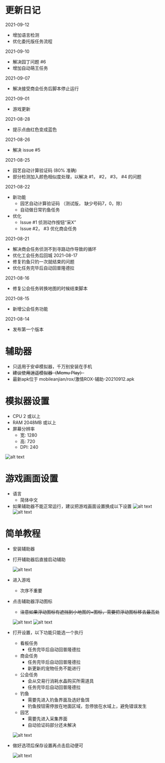 # 更新日记
2021-09-12
- 增加语言检测
- 优化委托版任务流程

2021-09-10
- 解决园丁问题 #6
- 增加自动萌王任务

2021-09-07
- 解决接受商会任务后脚本停止运行

2021-09-01
- 游戏更新

2021-08-28
- 提示点由红色变成蓝色

2021-08-26
- 解决 issue #5

2021-08-25
- 园艺自动计算验证码 (80% 准确)
- 部分检测加入颜色相似度处理，以解决 #1， #2， #3， #4 的问题

2021-08-22
- 新功能
  - 园艺自动计算验证码 （测试版， 缺少号码7，0，除）
  - 自动做日常钓鱼任务
- 优化
  - Issue #1 侦测动作按钮“采X”
  - Issue #2， #3 优化商会任务

2021-08-21
- 解决商会任务侦测不到寻路动作导致的循环
- 优化工会任务后回城
2021-08-17
- 修复钓鱼只钓一次就结束的问题
- 优化任务完毕后自动回普隆德拉

2021-08-16
- 修复公会任务转换地图的时候结束脚本


2021-08-15
- 新增公会任务功能

2021-08-14
- 发布第一个版本

# 辅助器
- 只适用于安卓模拟器，千万别安装在手机
- ~~建议使用逍遥模拟器（Memu Play）~~
- 最新apk位于 mobileanjian/rox/激情ROX-辅助-20210912.apk

# 模拟器设置
- CPU 2 或以上
- RAM 2048MB 或以上
- 屏幕分辨率
  - 宽: 1280 
  - 高: 720 
  - DPI: 240
  
![alt text](https://github.com/cwsam66/mobileanjian/blob/main/rox/screen/EmulatorSetting_1.png?raw=true)

# 游戏画面设置
- 语言
  - 简体中文
- 如果辅助器不能正常运行，建议把游戏画面设置换成以下设置
![alt text](https://github.com/cwsam66/mobileanjian/blob/main/rox/screen/ROSetting_1.png?raw=true)
![alt text](https://github.com/cwsam66/mobileanjian/blob/main/rox/screen/ROSetting_2.png?raw=true)

# 简单教程
- 安装辅助器
- 打开辅助器后直接启动辅助

  ![alt text](https://github.com/cwsam66/mobileanjian/blob/main/rox/screen/App_1.png?raw=true)
  
- 进入游戏
  - 次序不重要
- 点击辅助器浮动图标
  - ~~注意如果浮动图标有遮挡到小地图的+图标，需要把浮动图标移去最高处~~

  ![alt text](https://github.com/cwsam66/mobileanjian/blob/main/rox/screen/App_2.png?raw=true)
  ![alt text](https://github.com/cwsam66/mobileanjian/blob/main/rox/screen/App_3.png?raw=true)
  
- 打开设置，以下功能只能选一个执行
  - 看板任务
    - 任务完毕后自动回普隆德拉
  - 商会任务 
    - 任务完毕后自动回普隆德拉
    - 新更新的宠物任务不能进行
  - 公会任务
    - 会从交易行消耗水晶购买所需道具
    - 任务完毕后自动回普隆德拉
  - 钓鱼
    - 需要先进入钓鱼界面及选好鱼饵
    - 钓鱼按钮需停放在地面区域，忽停放在水域上，避免错误发生
  - 园艺
    - 需要先进入采集界面
    - 自动验证码部分还未解决

  ![alt text](https://github.com/cwsam66/mobileanjian/blob/main/rox/screen/App_4.png?raw=true)
  
- 做好选项后保存设置再点击启动便可

  ![alt text](https://github.com/cwsam66/mobileanjian/blob/main/rox/screen/App_5.png?raw=true)
  
